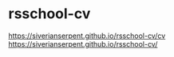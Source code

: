 # rsschool-cv

https://siverianserpent.github.io/rsschool-cv/cv
https://siverianserpent.github.io/rsschool-cv/